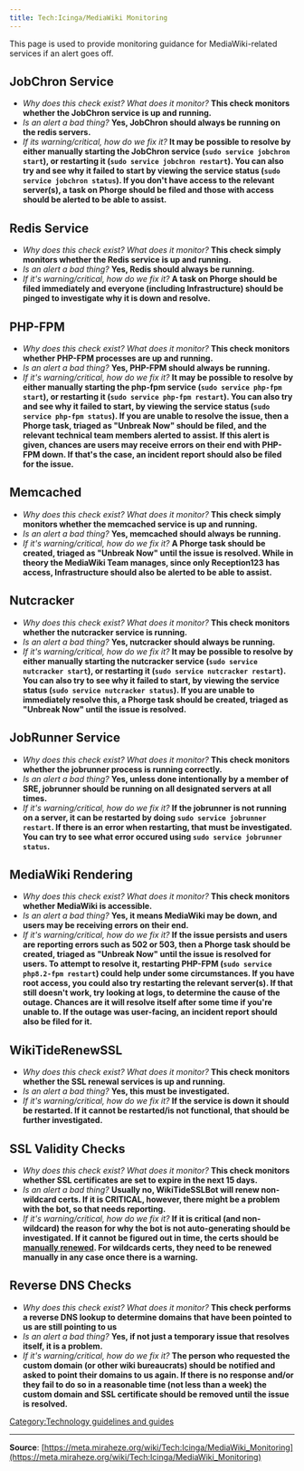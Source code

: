 ```yaml
---
title: Tech:Icinga/MediaWiki Monitoring
---
```


This page is used to provide monitoring guidance for MediaWiki-related services if an alert goes off.

## JobChron Service 

* *Why does this check exist? What does it monitor?* **This check monitors whether the JobChron service is up and running.**
* *Is an alert a bad thing?* **Yes, JobChron should always be running on the redis servers.**
* *If its warning/critical, how do we fix it?* **It may be possible to resolve by either manually starting the JobChron service (`sudo service jobchron start`), or restarting it (`sudo service jobchron restart`). You can also try and see why it failed to start by viewing the service status (`sudo service jobchron status`). If you don't have access to the relevant server(s), a task on Phorge should be filed and those with access should be alerted to be able to assist.**

## Redis Service 

* *Why does this check exist? What does it monitor?* **This check simply monitors whether the Redis service is up and running.**
* *Is an alert a bad thing?* **Yes, Redis should always be running.**
* *If it's warning/critical, how do we fix it?* **A task on Phorge should be filed immediately and everyone (including Infrastructure) should be pinged to investigate why it is down and resolve.**

## PHP-FPM 

* *Why does this check exist? What does it monitor?* **This check monitors whether PHP-FPM processes are up and running.**
* *Is an alert a bad thing?* **Yes, PHP-FPM should always be running.**
* *If it's warning/critical, how do we fix it?* **It may be possible to resolve by either manually starting the php-fpm service (`sudo service php-fpm start`), or restarting it (`sudo service php-fpm restart`). You can also try and see why it failed to start, by viewing the service status (`sudo service php-fpm status`). If you are unable to resolve the issue, then a Phorge task, triaged as "Unbreak Now" should be filed, and the relevant technical team members alerted to assist. If this alert is given, chances are users may receive errors on their end with PHP-FPM down. If that's the case, an incident report should also be filed for the issue.**

## Memcached 

* *Why does this check exist? What does it monitor?* **This check simply monitors whether the memcached service is up and running.**
* *Is an alert a bad thing?* **Yes, memcached should always be running.**
* *If it's warning/critical, how do we fix it?* **A Phorge task should be created, triaged as "Unbreak Now" until the issue is resolved. While in theory the MediaWiki Team manages, since only Reception123 has access, Infrastructure should also be alerted to be able to assist.**

## Nutcracker 

* *Why does this check exist? What does it monitor?* **This check monitors whether the nutcracker service is running.**
* *Is an alert a bad thing?* **Yes, nutcracker should always be running.**
* *If it's warning/critical, how do we fix it?* **It may be possible to resolve by either manually starting the nutcracker service (`sudo service nutcracker start`), or restarting it (`sudo service nutcracker restart`). You can also try to see why it failed to start, by viewing the service status (`sudo service nutcracker status`). If you are unable to immediately resolve this, a Phorge task should be created, triaged as "Unbreak Now" until the issue is resolved.**

## JobRunner Service 

* *Why does this check exist? What does it monitor?* **This check monitors whether the jobrunner process is running correctly.**
* *Is an alert a bad thing?* **Yes, unless done intentionally by a member of SRE, jobrunner should be running on all designated servers at all times.**
* *If it's warning/critical, how do we fix it?* **If the jobrunner is not running on a server, it can be restarted by doing `sudo service jobrunner restart`. If there is an error when restarting, that must be investigated. You can try to see what error occured using `sudo service jobrunner status`.**

## MediaWiki Rendering 

* *Why does this check exist? What does it monitor?* **This check monitors whether MediaWiki is accessible.**
* *Is an alert a bad thing?* **Yes, it means MediaWiki may be down, and users may be receiving errors on their end.**
* *If it's warning/critical, how do we fix it?* **If the issue persists and users are reporting errors such as 502 or 503, then a Phorge task should be created, triaged as "Unbreak Now" until the issue is resolved for users. To attempt to resolve it, restarting PHP-FPM (`sudo service php8.2-fpm restart`) could help under some circumstances. If you have root access, you could also try restarting the relevant server(s). If that still doesn't work, try looking at logs, to determine the cause of the outage. Chances are it will resolve itself after some time if you're unable to. If the outage was user-facing, an incident report should also be filed for it.**

## WikiTideRenewSSL 

* *Why does this check exist? What does it monitor?* **This check monitors whether the SSL renewal services is up and running.**
* *Is an alert a bad thing?* **Yes, this must be investigated.**
* *If it's warning/critical, how do we fix it?* **If the service is down it should be restarted. If it cannot be restarted/is not functional, that should be further investigated.**

## SSL Validity Checks 

* *Why does this check exist? What does it monitor?* **This check monitors whether SSL certificates are set to expire in the next 15 days.**
* *Is an alert a bad thing?* **Usually no, WikiTideSSLBot will renew non-wildcard certs. If it is CRITICAL, however, there might be a problem with the bot, so that needs reporting.**
* *If it's warning/critical, how do we fix it?* **If it is critical (and non-wildcard) the reason for why the bot is not auto-generating should be investigated. If it cannot be figured out in time, the certs should be [manually renewed](/tech-docs/techssl_certificates). For wildcards certs, they need to be renewed manually in any case once there is a warning.**

## Reverse DNS Checks 

* *Why does this check exist? What does it monitor?* **This check performs a reverse DNS lookup to determine domains that have been pointed to us are still pointing to us**
* *Is an alert a bad thing?* **Yes, if not just a temporary issue that resolves itself, it is a problem.**
* *If it's warning/critical, how do we fix it?* **The person who requested the custom domain (or other wiki bureaucrats) should be notified and asked to point their domains to us again. If there is no response and/or they fail to do so in a reasonable time (not less than a week) the custom domain and SSL certificate should be removed until the issue is resolved.**

[Category:Technology guidelines and guides](https://meta.miraheze.org/wiki/Category:Technology_guidelines_and_guides)

----
**Source**: [https://meta.miraheze.org/wiki/Tech:Icinga/MediaWiki_Monitoring](https://meta.miraheze.org/wiki/Tech:Icinga/MediaWiki_Monitoring)